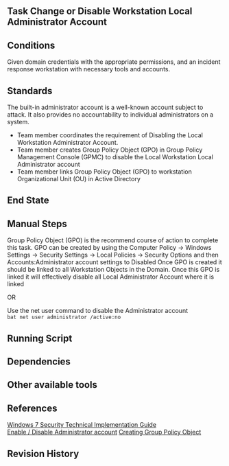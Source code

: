 ## Task Change or Disable Workstation Local Administrator Account  


## Conditions  
Given domain credentials with the appropriate permissions, and an incident response workstation with necessary tools and accounts.  


## Standards  
The built-in administrator account is a well-known account subject to attack. It also provides no accountability to individual administrators on a system.  
* Team member coordinates the requirement of Disabling the Local Workstation Administrator Account.  
* Team member creates Group Policy Object (GPO) in Group Policy Management Console (GPMC) to disable the Local Workstation Local Administrator account  
* Team member links Group Policy Object (GPO) to workstation Organizational Unit (OU) in Active Directory  

## End State  


## Manual Steps  
Group Policy Object (GPO) is the recommend course of action to complete this task. GPO can be created by using the Computer Policy -> Windows Settings -> Security Settings -> Local Policies -> Security Options and then Accounts:Administrator account settings to Disabled Once GPO is created it should be linked to all Workstation Objects in the Domain. Once this GPO is linked it will effectively disable all Local Administrator Account where it is linked  

OR  

Use the net user command to disable the Administrator account  
	```bat
	net user administrator /active:no
	```  

## Running Script  


## Dependencies  


## Other available tools  


## References  
[Windows 7 Security Technical Implementation Guide](https://iase.disa.mil/stigs/)  
[Enable / Disable Administrator account](https://technet.microsoft.com/en-us/library/dd744293(v=ws.10).aspx)  
[Creating Group Policy Object](https://technet.microsoft.com/en-us/library/cc754740(v=ws.11).aspx)  


## Revision History  
